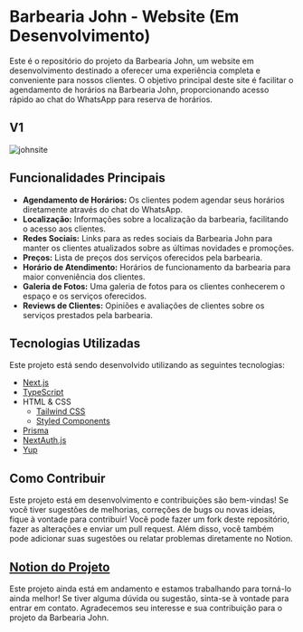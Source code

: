 # Barbearia John - Website (Em Desenvolvimento)

Este é o repositório do projeto da Barbearia John, um website em desenvolvimento destinado a oferecer uma experiência completa e conveniente para nossos clientes. O objetivo principal deste site é facilitar o agendamento de horários na Barbearia John, proporcionando acesso rápido ao chat do WhatsApp para reserva de horários.

## V1
![johnsite](public/john.gif)

## Funcionalidades Principais

- **Agendamento de Horários:** Os clientes podem agendar seus horários diretamente através do chat do WhatsApp.
- **Localização:** Informações sobre a localização da barbearia, facilitando o acesso aos clientes.
- **Redes Sociais:** Links para as redes sociais da Barbearia John para manter os clientes atualizados sobre as últimas novidades e promoções.
- **Preços:** Lista de preços dos serviços oferecidos pela barbearia.
- **Horário de Atendimento:** Horários de funcionamento da barbearia para maior conveniência dos clientes.
- **Galeria de Fotos:** Uma galeria de fotos para os clientes conhecerem o espaço e os serviços oferecidos.
- **Reviews de Clientes:** Opiniões e avaliações de clientes sobre os serviços prestados pela barbearia.

## Tecnologias Utilizadas

Este projeto está sendo desenvolvido utilizando as seguintes tecnologias:

- [Next.js](https://nextjs.org/)
- [TypeScript](https://www.typescriptlang.org/)
- HTML & CSS
  - [Tailwind CSS](https://tailwindcss.com/)
  - [Styled Components](https://styled-components.com/)
- [Prisma](https://www.prisma.io/)
- [NextAuth.js](https://next-auth.js.org/)
- [Yup](https://github.com/jquense/yup)

## Como Contribuir

Este projeto está em desenvolvimento e contribuições são bem-vindas! Se você tiver sugestões de melhorias, correções de bugs ou novas ideias, fique à vontade para contribuir! Você pode fazer um fork deste repositório, fazer as alterações e enviar um pull request. Além disso, você também pode adicionar suas sugestões ou relatar problemas diretamente no Notion. 

## [Notion do Projeto](https://www.notion.so/Barbearia-John-Project-de827a5c3f514c0c990af1515fb1ee0f?pvs=4)

Este projeto ainda está em andamento e estamos trabalhando para torná-lo ainda melhor! Se tiver alguma dúvida ou sugestão, sinta-se à vontade para entrar em contato. Agradecemos seu interesse e sua contribuição para o projeto da Barbearia John.
